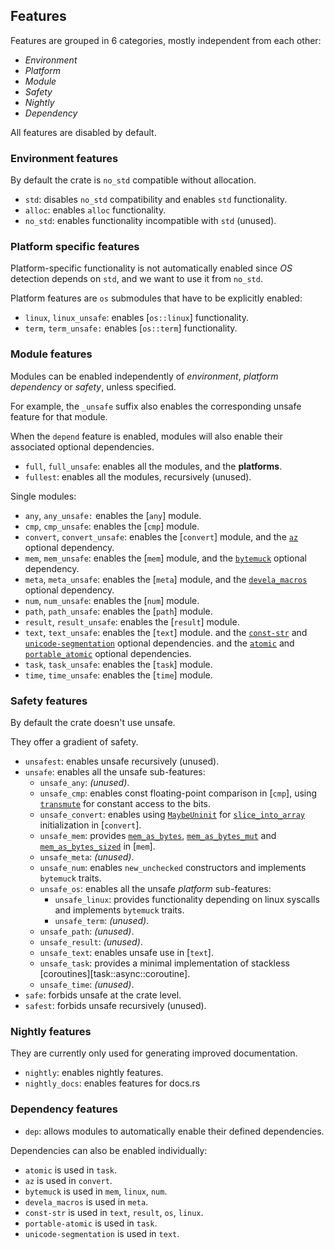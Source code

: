 ## Features

Features are grouped in 6 categories, mostly independent from each other:
- *Environment*
- *Platform*
- *Module*
- *Safety* 
- *Nightly*
- *Dependency*

All features are disabled by default.


### Environment features

By default the crate is `no_std` compatible without allocation.

- `std`: disables `no_std` compatibility and enables `std` functionality.
- `alloc`: enables `alloc` functionality.
- `no_std`: enables functionality incompatible with `std` (unused).


### Platform specific features

Platform-specific functionality is not automatically enabled since *OS* detection
depends on `std`, and we want to use it from `no_std`.

Platform features are `os` submodules that have to be explicitly enabled:
- `linux`, `linux_unsafe`: enables [`os::linux`] functionality.
- `term`, `term_unsafe:` enables [`os::term`] functionality.


### Module features

Modules can be enabled independently of *environment*, *platform* *dependency*
or *safety*, unless specified.

For example, the `_unsafe` suffix also enables the corresponding unsafe feature
for that module.

When the `depend` feature is enabled, modules will also enable their associated
optional dependencies.

- `full`, `full_unsafe`: enables all the modules, and the **platforms**.
- `fullest`: enables all the modules, recursively (unused).

Single modules: 
- `any`, `any_unsafe:` enables the [`any`] module.
- `cmp`, `cmp_unsafe`: enables the [`cmp`] module.
- `convert`, `convert_unsafe`: enables the [`convert`] module,
  and the [`az`] optional dependency.
- `mem`, `mem_unsafe`: enables the [`mem`] module,
  and the [`bytemuck`] optional dependency.
- `meta`, `meta_unsafe`: enables the [`meta`] module,
  and the [`devela_macros`] optional dependency.
- `num`, `num_unsafe`: enables the [`num`] module.
- `path`, `path_unsafe`: enables the [`path`] module.
- `result`, `result_unsafe`: enables the [`result`] module.
- `text`, `text_unsafe`: enables the [`text`] module.
  and the [`const-str`] and [`unicode-segmentation`] optional dependencies.
  and the [`atomic`] and [`portable_atomic`] optional dependencies.
- `task`, `task_unsafe`: enables the [`task`] module.
- `time`, `time_unsafe`: enables the [`time`] module.


### Safety features

By default the crate doesn't use unsafe.

They offer a gradient of safety.

- `unsafest`: enables unsafe recursively (unused).
- `unsafe`: enables all the unsafe sub-features:
  - `unsafe_any`: *(unused)*.
  - `unsafe_cmp`: enables const floating-point comparison in [`cmp`],
       using [`transmute`] for constant access to the bits.
  - `unsafe_convert`: enables using [`MaybeUninit`] for [`slice_into_array`]
      initialization in [`convert`].
  - `unsafe_mem`: provides [`mem_as_bytes`], [`mem_as_bytes_mut`] and
    [`mem_as_bytes_sized`] in [`mem`].
  - `unsafe_meta`: *(unused)*.
  - `unsafe_num`: enables `new_unchecked` constructors and implements `bytemuck` traits.
  - `unsafe_os`: enables all the unsafe *platform* sub-features:
    - `unsafe_linux`: provides functionality depending on linux syscalls and
         implements `bytemuck` traits.
    - `unsafe_term`: *(unused)*.
  - `unsafe_path`: *(unused)*.
  - `unsafe_result`: *(unused)*.
  - `unsafe_text`: enables unsafe use in [`text`].
  - `unsafe_task`: provides a minimal implementation of stackless
    [coroutines][task::async::coroutine].
  - `unsafe_time`: *(unused)*.
- `safe`: forbids unsafe at the crate level.
- `safest`: forbids unsafe recursively (unused).


### Nightly features

They are currently only used for generating improved documentation.

- `nightly`: enables nightly features.
- `nightly_docs`: enables features for docs.rs


### Dependency features

- `dep`: allows modules to automatically enable their defined dependencies.

Dependencies can also be enabled individually:
- `atomic` is used in `task`.
- `az` is used in `convert`.
- `bytemuck` is used in `mem`, `linux`, `num`.
- `devela_macros` is used in `meta`.
- `const-str` is used in `text`, `result`, `os`, `linux`.
- `portable-atomic` is used in `task`.
- `unicode-segmentation` is used in `text`.

[`IntBuf`]: text::IntBuf
[`IntBufable`]: text::IntBufAble
[`slice_into_array`]: convert::collection::slice_into_array
[`MaybeUninit`]: core::mem::MaybeUninit
[`transmute`]: core::mem::transmute
[`mem_as_bytes`]: mem::mem_as_bytes
[`mem_as_bytes_mut`]: mem::mem_as_bytes_mut
[`mem_as_bytes_sized`]: mem::mem_as_bytes_sized

[`atomic`]: dep::atomic
[`az`]: dep::az
[`bytemuck`]: dep::bytemuck
[`devela_macros`]: dep::devela_macros
[`const-str`]: dep::const_str
[`portable_atomic`]: dep::portable_atomic
[`unicode-segmentation`]: dep::unicode_segmentation
